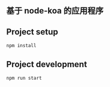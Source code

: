 ## 基于 node-koa 的应用程序

## Project setup
```$xslt
npm install
``` 

## Project development
```$xslt
npm run start
```
